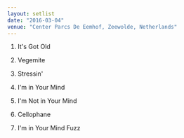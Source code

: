 ```yaml
---
layout: setlist
date: "2016-03-04"
venue: "Center Parcs De Eemhof, Zeewolde, Netherlands"
---
```


 1. It's Got Old

 2. Vegemite

 3. Stressin'

 4. I'm in Your Mind

 5. I'm Not in Your Mind

 6. Cellophane

 7. I'm in Your Mind Fuzz


